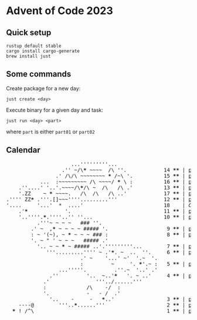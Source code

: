 # Advent of Code 2023

## Quick setup
``` shell
rustup default stable
cargo install cargo-generate
brew install just
```

## Some commands
Create package for a new day:
```shell
just create <day>
```

Execute binary for a given day and task:
```shell
just run <day> <part>
```
where `part` is either `part01` or `part02`

## Calendar
<pre><span title="Day 14, two stars" >                     <span>...'''''''''...</span>                    
                  <span>.''</span> <span>~</span><span>/\</span><b>*</b> <span>~~~~</span>  <span>/\</span> <span>''.</span>            <span>14</span> <b>*</b><b>*</b> | <a href="https://adventofcode.com/2023/day/14" target="_blank">puzzle</a> | <a href="day-14/src/lib.rs">solution</a></span>
<span title="Day 15, two stars" >                <span>.'</span> <span>/\/\</span> <span>~~~~~~~~</span> <b>*</b> <span>/</span><span>~</span><span>\</span> <span>'.</span>          <span>15</span> <b>*</b><b>*</b> | <a href="https://adventofcode.com/2023/day/15" target="_blank">puzzle</a> | <a href="day-15/src/lib.rs">solution</a></span>
<span title="Day 16, two stars" >           <span>...</span>  <span>:</span><span>~~~~~~~~~</span> <span>/\</span> <span>~~~~</span><span>/</span> <b>*</b> <span>\</span> <span>:</span>          <span>16</span> <b>*</b><b>*</b> | <a href="https://adventofcode.com/2023/day/16" target="_blank">puzzle</a> | <a href="day-16/src/lib.rs">solution</a></span>
<span title="Day 13, two stars" >    <span>.''....'</span> <span>'..</span><span>'.<span style=""></span></span><span>~~~~</span><span>/\</span><b>*</b><span>/\</span> <span>~</span>  <span>/\</span>   <span>/\</span> <span>.'</span>          <span>13</span> <b>*</b><b>*</b> | <a href="https://adventofcode.com/2023/day/13" target="_blank">puzzle</a> | <a href="day-13/src/lib.rs">solution</a></span>
<span title="Day 17, two stars" >    <span>'.ZZ</span>    <span>~</span> <b>*</b> <span>~~~~</span><span>.</span>   <span>/\</span>  <span>/\</span>   <span>/\</span> <span>..'</span>            <span>17</span> <b>*</b><b>*</b> | <a href="https://adventofcode.com/2023/day/17" target="_blank">puzzle</a> | <a href="day-17/src/lib.rs">solution</a></span>
<span title="Day 12, two stars" ><span>.''''</span> <span>ZZ</span><b>*</b> <span>.'''.[]</span><span>~~~</span><span>'</span><span>'''.........'''</span>               <span>12</span> <b>*</b><b>*</b> | <a href="https://adventofcode.com/2023/day/12" target="_blank">puzzle</a> | <a href="day-12/src/lib.rs">solution</a></span>
<span aria-hidden="true"><span>'....</span>     <span>'...'</span>  <i>*</i>  <span>....'</span>                          <span>18</span>    | <i>Coming soon ...</i></span>
<span title="Day 11, two stars" >    <span>.'</span><b>*</b>            <span>'.</span>                              <span>11</span> <b>*</b><b>*</b> | <a href="https://adventofcode.com/2023/day/11" target="_blank">puzzle</a> | <a href="day-11/src/lib.rs">solution</a></span>
<span title="Day 10, two stars" >    <span>'..''''.</span><b>*</b><span>.''''..'</span><span>'</span> <span>''...</span>                       <span>10</span> <b>*</b><b>*</b> | <a href="https://adventofcode.com/2023/day/10" target="_blank">puzzle</a> | <a href="day-10/src/lib.rs">solution</a></span>
<span aria-hidden="true">          <span>.</span><span>'''</span><span>~</span> <span>~</span> <span>~</span> <span>~</span>   <span>###</span> <span>''.</span>                  </span>
<span title="Day 9, two stars" >        <span>.'</span> <span>~</span>  <span>,</span><b>*</b> <span>~</span> <span>~</span> <span>~</span> <span>~</span> <span>#####</span> <span>'.</span>                  <span> 9</span> <b>*</b><b>*</b> | <a href="https://adventofcode.com/2023/day/9" target="_blank">puzzle</a> | <a href="day-09/src/lib.rs">solution</a></span>
<span title="Day 8, two stars" >        <span>:</span> <span>~</span> <span>'</span><span>(~)</span><span>,</span> <span>~</span> <b>*</b> <span>~</span> <span>~</span> <span>~</span> <span>###</span> <span>:</span>                  <span> 8</span> <b>*</b><b>*</b> | <a href="https://adventofcode.com/2023/day/8" target="_blank">puzzle</a> | <a href="day-08/src/lib.rs">solution</a></span>
<span aria-hidden="true">        <span>'.</span> <span>~</span> <span>"</span> <span>'</span> <span>~</span> <span>~</span> <span>~</span>   <span>#####</span> <span>.'</span>                </span>
<span title="Day 7, two stars" >          <span>'..</span> <span>~</span> <span>~</span> <b>*</b> <span>~</span> <span>#####</span> <span>..'</span><span>.'''''''''...</span>       <span> 7</span> <b>*</b><b>*</b> | <a href="https://adventofcode.com/2023/day/7" target="_blank">puzzle</a> | <a href="day-07/src/lib.rs">solution</a></span>
<span title="Day 6, two stars" >             <span>'''.........'''</span><span>'</span> <span>~</span> <span>.'</span><b>*</b><span>.</span> <span>~</span>  <span>..</span>  <span>''.</span>    <span> 6</span> <b>*</b><b>*</b> | <a href="https://adventofcode.com/2023/day/6" target="_blank">puzzle</a> | <a href="day-06/src/lib.rs">solution</a></span>
<span aria-hidden="true">                        <span>.'</span> <span>~</span>    <span>'...'</span> <span>~</span><span>'</span>  <span>'.</span><span>~</span>  <span>'.</span></span>
<span title="Day 5, two stars" >                        <span>:</span>         <span>~</span>     <span>'.</span> <b>*</b><span>'.</span><span>~</span> <span>:</span>  <span> 5</span> <b>*</b><b>*</b> | <a href="https://adventofcode.com/2023/day/5" target="_blank">puzzle</a> | <a href="day-05/src/lib.rs">solution</a></span>
<span aria-hidden="true">                 <span>...''''</span><span>'.</span>         <span>.''.</span><span>~</span>  <span>'..'</span> <span>.'</span></span>
<span title="Day 4, two stars" >              <span>.''</span>         <span>'..</span>  <span>~</span><span>..'</span><b>*</b>   <span>'.</span> <span>~</span> <span>..'</span>    <span> 4</span> <b>*</b><b>*</b> | <a href="https://adventofcode.com/2023/day/4" target="_blank">puzzle</a> | <a href="day-04/src/lib.rs">solution</a></span>
<span aria-hidden="true">            <span>.'</span>               <span>'''..</span><span>/</span><span>......'''</span>     </span>
<span aria-hidden="true">            <span>:</span>             <span>/\</span>    <span>-</span><span>/</span>  <span>:</span>            </span>
<span aria-hidden="true">            <span>'.</span>            <span>-</span>   <span>-</span> <span>/</span>  <span>.'</span>            </span>
<span title="Day 3, two stars" >              <span>'..</span>    <span>-</span>     <span>-</span>   <b>*</b><span>..'</span>                <span> 3</span> <b>*</b><b>*</b> | <a href="https://adventofcode.com/2023/day/3" target="_blank">puzzle</a> | <a href="day-03/src/lib.rs">solution</a></span>
<span title="Day 2, two stars" >    <span>----@</span>        <span>'''..</span><b>*</b><span>......'''</span>                   <span> 2</span> <b>*</b><b>*</b> | <a href="https://adventofcode.com/2023/day/2" target="_blank">puzzle</a> | <a href="day-02/src/lib.rs">solution</a></span>
<span title="Day 1, two stars" >  <b>*</b> <span>!</span> <span>/^\</span>                                          <span> 1</span> <b>*</b><b>*</b> | <a href="https://adventofcode.com/2023/day/1" target="_blank">puzzle</a> | <a href="day-01/src/lib.rs">solution</a></span>
</pre>
